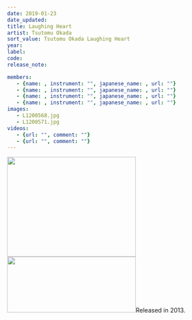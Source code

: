 ```yaml
---
date: 2019-01-23
date_updated: 
title: Laughing Heart
artist: Tsutomu Okada
sort_value: Tsutomu Okada Laughing Heart
year: 
label: 
code: 
release_note: 

members:
   - {name: , instrument: "", japanese_name: , url: ""}
   - {name: , instrument: "", japanese_name: , url: ""}
   - {name: , instrument: "", japanese_name: , url: ""}
   - {name: , instrument: "", japanese_name: , url: ""}
images: 
   - L1200568.jpg
   - L1200571.jpg
videos: 
   - {url: "", comment: ""}
   - {url: "", comment: ""}
---
```

<a href="http://www.jjazzist.com/wp-content/uploads/2018/08/L1200568.jpg"><img class="alignnone size-medium wp-image-3928" src="http://www.jjazzist.com/wp-content/uploads/2018/08/L1200568-300x232.jpg" alt="" width="300" height="232" /></a> <a href="http://www.jjazzist.com/wp-content/uploads/2018/08/L1200571.jpg"><img class="alignnone size-medium wp-image-3929" src="http://www.jjazzist.com/wp-content/uploads/2018/08/L1200571-300x130.jpg" alt="" width="300" height="130" /></a>Released in 2013.
